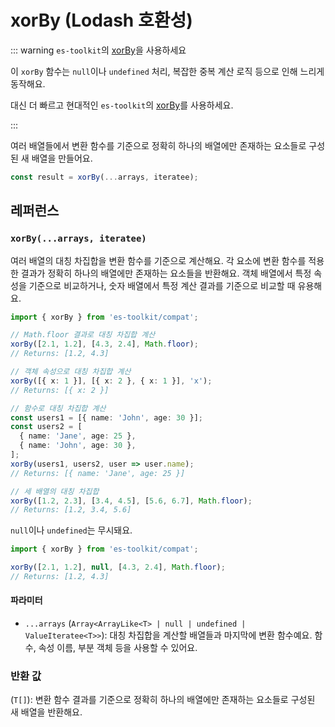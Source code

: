 # xorBy (Lodash 호환성)

::: warning `es-toolkit`의 [xorBy](../../array/xorBy.md)을 사용하세요

이 `xorBy` 함수는 `null`이나 `undefined` 처리, 복잡한 중복 계산 로직 등으로 인해 느리게 동작해요.

대신 더 빠르고 현대적인 `es-toolkit`의 [xorBy](../../array/xorBy.md)를 사용하세요.

:::

여러 배열들에서 변환 함수를 기준으로 정확히 하나의 배열에만 존재하는 요소들로 구성된 새 배열을 만들어요.

```typescript
const result = xorBy(...arrays, iteratee);
```

## 레퍼런스

### `xorBy(...arrays, iteratee)`

여러 배열의 대칭 차집합을 변환 함수를 기준으로 계산해요. 각 요소에 변환 함수를 적용한 결과가 정확히 하나의 배열에만 존재하는 요소들을 반환해요. 객체 배열에서 특정 속성을 기준으로 비교하거나, 숫자 배열에서 특정 계산 결과를 기준으로 비교할 때 유용해요.

```typescript
import { xorBy } from 'es-toolkit/compat';

// Math.floor 결과로 대칭 차집합 계산
xorBy([2.1, 1.2], [4.3, 2.4], Math.floor);
// Returns: [1.2, 4.3]

// 객체 속성으로 대칭 차집합 계산
xorBy([{ x: 1 }], [{ x: 2 }, { x: 1 }], 'x');
// Returns: [{ x: 2 }]

// 함수로 대칭 차집합 계산
const users1 = [{ name: 'John', age: 30 }];
const users2 = [
  { name: 'Jane', age: 25 },
  { name: 'John', age: 30 },
];
xorBy(users1, users2, user => user.name);
// Returns: [{ name: 'Jane', age: 25 }]

// 세 배열의 대칭 차집합
xorBy([1.2, 2.3], [3.4, 4.5], [5.6, 6.7], Math.floor);
// Returns: [1.2, 3.4, 5.6]
```

`null`이나 `undefined`는 무시돼요.

```typescript
import { xorBy } from 'es-toolkit/compat';

xorBy([2.1, 1.2], null, [4.3, 2.4], Math.floor);
// Returns: [1.2, 4.3]
```

#### 파라미터

- `...arrays` (`Array<ArrayLike<T> | null | undefined | ValueIteratee<T>>`): 대칭 차집합을 계산할 배열들과 마지막에 변환 함수예요. 함수, 속성 이름, 부분 객체 등을 사용할 수 있어요.

### 반환 값

(`T[]`): 변환 함수 결과를 기준으로 정확히 하나의 배열에만 존재하는 요소들로 구성된 새 배열을 반환해요.
